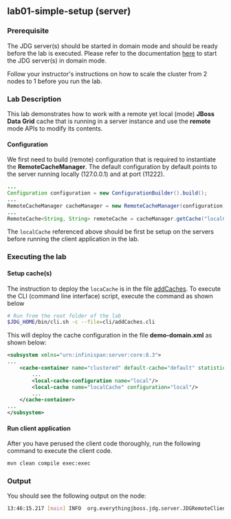 ## lab01-simple-setup (server)

### Prerequisite

The JDG server(s) should be started in domain mode and should be ready before the lab is executed. Please refer to the documentation [here](../../README.md) to start the JDG server(s) in domain mode.

Follow your instructor's instructions on how to scale the cluster from 2 nodes to 1 before you run the lab.

### Lab Description

This lab demonstrates how to work with a remote yet local (mode) **JBoss Data Grid** cache that is running in a server instance and use the **remote** mode APIs to modify its contents. 

#### Configuration
We first need to build (remote) configuration that is required to instantiate the **RemoteCacheManager**. The default configuration by default points to the server running locally (127.0.0.1) and at port (11222). 

```java
...
Configuration configuration = new ConfigurationBuilder().build();
...
RemoteCacheManager cacheManager = new RemoteCacheManager(configuration);
...
RemoteCache<String, String> remoteCache = cacheManager.getCache("localCache");
```
The `localCache` referenced above should be first be setup on the servers before running the client application in the lab. 

### Executing the lab

#### Setup cache(s)

The instruction to deploy the `locaCache` is in the file [addCaches](cli/addCaches.cli). To execute the CLI (command line interface) script, execute the command as shown below

```sh 
# Run from the root folder of the lab
$JDG_HOME/bin/cli.sh -c --file=cli/addCaches.cli
```

This will deploy the cache configuration in the file **demo-domain.xml** as shown below:

```xml
<subsystem xmlns="urn:infinispan:server:core:8.3">
...
    <cache-container name="clustered" default-cache="default" statistics="true">
        ...
        <local-cache-configuration name="local"/>
        <local-cache name="localCache" configuration="local"/>
        ...
    </cache-container>
...
</subsystem>
```

#### Run client application

After you have perused the client code thoroughly, run the following command to execute the client code.

```sh 
mvn clean compile exec:exec
```

### Output

You should see the following output on the node:

```sh
13:46:15.217 [main] INFO  org.everythingjboss.jdg.server.JDGRemoteClientConsoleApp - The size of the remote cache is : 2
```